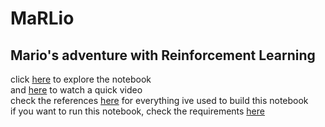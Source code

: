 # MaRLio
## Mario's adventure with Reinforcement Learning


click [here](marlio.ipynb) to explore the notebook  
and [here](https://youtu.be/VJvW6f6e-Wo) to watch a quick video  
check the references [here](references.txt) for everything ive used to build this notebook  
if you want to run this notebook, check the requirements [here](requirements.txt)  